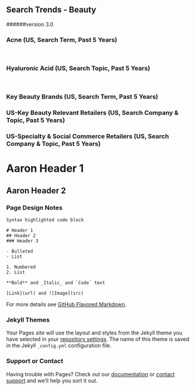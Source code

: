 ## Search Trends - Beauty
######version 3.0
### Acne (US, Search Term, Past 5 Years)
<script type="text/javascript" src="https://ssl.gstatic.com/trends_nrtr/1754_RC01/embed_loader.js"></script> <script type="text/javascript"> trends.embed.renderExploreWidget("TIMESERIES", {"comparisonItem":[{"keyword":"Acne","geo":"US","time":"today 5-y"}],"category":0,"property":""}, {"exploreQuery":"date=today%205-y&geo=US&q=Acne","guestPath":"https://trends.google.com:443/trends/embed/"}); </script> 
&nbsp; &nbsp; &nbsp; &nbsp; &nbsp;
### Hyaluronic Acid (US, Search Topic, Past 5 Years)
<script type="text/javascript" src="https://ssl.gstatic.com/trends_nrtr/1754_RC01/embed_loader.js"></script> <script type="text/javascript"> trends.embed.renderExploreWidget("TIMESERIES", {"comparisonItem":[{"keyword":"/m/04ldlf","geo":"US","time":"today 5-y"}],"category":0,"property":""}, {"exploreQuery":"date=today%205-y&geo=US&q=%2Fm%2F04ldlf","guestPath":"https://trends.google.com:443/trends/embed/"}); </script> 
&nbsp;
### Key Beauty Brands (US, Search Term, Past 5 Years)
<script type="text/javascript" src="https://ssl.gstatic.com/trends_nrtr/1754_RC01/embed_loader.js"></script> <script type="text/javascript"> trends.embed.renderExploreWidget("TIMESERIES", {"comparisonItem":[{"keyword":"Neutrogena","geo":"US","time":"today 5-y"},{"keyword":"Olay","geo":"US","time":"today 5-y"},{"keyword":"Cetaphil","geo":"US","time":"today 5-y"},{"keyword":"Cerave","geo":"US","time":"today 5-y"},{"keyword":"Aveeno","geo":"US","time":"today 5-y"}],"category":0,"property":""}, {"exploreQuery":"date=today%205-y&geo=US&q=Neutrogena,Olay,Cetaphil,Cerave,Aveeno","guestPath":"https://trends.google.com:443/trends/embed/"}); </script> 

### US-Key Beauty Relevant Retailers (US, Search Company & Topic, Past 5 Years)
<script type="text/javascript" src="https://ssl.gstatic.com/trends_nrtr/1754_RC01/embed_loader.js"></script> <script type="text/javascript"> trends.embed.renderExploreWidget("TIMESERIES", {"comparisonItem":[{"keyword":"/m/0841v","geo":"US","time":"today 5-y"},{"keyword":"/m/01b39j","geo":"US","time":"today 5-y"},{"keyword":"/m/02rx13","geo":"US","time":"today 5-y"},{"keyword":"/m/03p3r21","geo":"US","time":"today 5-y"},{"keyword":"/m/05nn45","geo":"US","time":"today 5-y"}],"category":0,"property":""}, {"exploreQuery":"date=today%205-y&geo=US&q=%2Fm%2F0841v,%2Fm%2F01b39j,%2Fm%2F02rx13,%2Fm%2F03p3r21,%2Fm%2F05nn45","guestPath":"https://trends.google.com:443/trends/embed/"}); </script> 
### US-Specialty & Social Commerce Retailers (US, Search Company & Topic, Past 5 Years)
<script type="text/javascript" src="https://ssl.gstatic.com/trends_nrtr/1754_RC01/embed_loader.js"></script> <script type="text/javascript"> trends.embed.renderExploreWidget("TIMESERIES", {"comparisonItem":[{"keyword":"/m/05nn45","geo":"US","time":"today 5-y"},{"keyword":"/m/03p3r21","geo":"US","time":"today 5-y"},{"keyword":"/g/11b6sf6dxk","geo":"US","time":"today 5-y"},{"keyword":"/m/05d8vj","geo":"US","time":"today 5-y"},{"keyword":"/g/11c2nhntly","geo":"US","time":"today 5-y"}],"category":0,"property":""}, {"exploreQuery":"date=today%205-y&geo=US&q=%2Fm%2F05nn45,%2Fm%2F03p3r21,%2Fg%2F11b6sf6dxk,%2Fm%2F05d8vj,%2Fg%2F11c2nhntly","guestPath":"https://trends.google.com:443/trends/embed/"}); </script> 


# Aaron Header 1
## Aaron Header 2
### Page Design Notes

```Page Design Notes
Syntax highlighted code block

# Header 1
## Header 2
### Header 3

- Bulleted
- List

1. Numbered
2. List

**Bold** and _Italic_ and `Code` text

[Link](url) and ![Image](src)
```

For more details see [GitHub Flavored Markdown](https://guides.github.com/features/mastering-markdown/).

### Jekyll Themes

Your Pages site will use the layout and styles from the Jekyll theme you have selected in your [repository settings](https://github.com/aaronschenck/Beauty-Insights/settings). The name of this theme is saved in the Jekyll `_config.yml` configuration file.

### Support or Contact

Having trouble with Pages? Check out our [documentation](https://help.github.com/categories/github-pages-basics/) or [contact support](https://github.com/contact) and we’ll help you sort it out.
